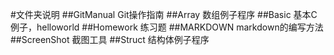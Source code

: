 #文件夹说明
##GitManual
Git操作指南
##Array
数组例子程序
##Basic
基本C例子，helloworld
##Homework
练习题
##MARKDOWN
markdown的编写方法
##ScreenShot
截图工具
##Struct
结构体例子程序